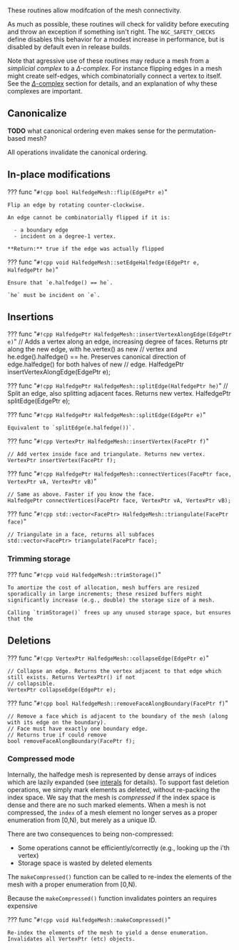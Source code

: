 These routines allow modifcation of the mesh connectivity.

As much as possible, these routines will check for validity before executing and throw an exception if something isn't right. The `NGC_SAFETY_CHECKS` define disables this behavior for a modest increase in performance, but is disabled by default even in release builds.

Note that agressive use of these routines may reduce a mesh from a _simplicial complex_ to a _$\Delta$-complex_. For instance flipping edges in a mesh might create self-edges, which combinatorially connect a vertex to itself. See the [$\Delta$-complex](delta_complex.md) section for details, and an explanation of why these complexes are important.

## Canonicalize

**TODO** what canonical ordering even makes sense for the permutation-based mesh?

All operations invalidate the canonical ordering.

## In-place modifications

??? func "`#!cpp bool HalfedgeMesh::flip(EdgePtr e)`"

    Flip an edge by rotating counter-clockwise. 

    An edge cannot be combinatorially flipped if it is:

      - a boundary edge
      - incident on a degree-1 vertex.

    **Return:** true if the edge was actually flipped 

??? func "`#!cpp void HalfedgeMesh::setEdgeHalfedge(EdgePtr e, HalfedgePtr he)`"

    Ensure that `e.halfedge() == he`.
    
    `he` must be incident on `e`.

## Insertions

??? func "`#!cpp HalfedgePtr HalfedgeMesh::insertVertexAlongEdge(EdgePtr e)`"
    // Adds a vertex along an edge, increasing degree of faces. Returns ptr along the new edge, with he.vertex() as new
    // vertex and he.edge().halfedge() == he. Preserves canonical direction of edge.halfedge() for both halves of new
    // edge.
    HalfedgePtr insertVertexAlongEdge(EdgePtr e);


??? func "`#!cpp HalfedgePtr HalfedgeMesh::splitEdge(HalfedgePtr he)`"
    // Split an edge, also splitting adjacent faces. Returns new vertex.
    HalfedgePtr splitEdge(EdgePtr e);

??? func "`#!cpp HalfedgePtr HalfedgeMesh::splitEdge(EdgePtr e)`"

    Equivalent to `splitEdge(e.halfedge())`.

??? func "`#!cpp VertexPtr HalfedgeMesh::insertVertex(FacePtr f)`"

    // Add vertex inside face and triangulate. Returns new vertex.
    VertexPtr insertVertex(FacePtr f);


??? func "`#!cpp HalfedgePtr HalfedgeMesh::connectVertices(FacePtr face, VertexPtr vA, VertexPtr vB)`"

    // Same as above. Faster if you know the face.
    HalfedgePtr connectVertices(FacePtr face, VertexPtr vA, VertexPtr vB);

??? func "`#!cpp std::vector<FacePtr> HalfedgeMesh::triangulate(FacePtr face)`"

    // Triangulate in a face, returns all subfaces
    std::vector<FacePtr> triangulate(FacePtr face);


### Trimming storage

??? func "`#!cpp void HalfedgeMesh::trimStorage()`"

    To amortize the cost of allocation, mesh buffers are resized sporadically in large increments; these resized buffers might significantly increase (e.g., double) the storage size of a mesh.

    Calling `trimStorage()` frees up any unused storage space, but ensures that the 


## Deletions
  
??? func "`#!cpp VertexPtr HalfedgeMesh::collapseEdge(EdgePtr e)`"

    // Collapse an edge. Returns the vertex adjacent to that edge which still exists. Returns VertexPtr() if not
    // collapsible.
    VertexPtr collapseEdge(EdgePtr e);

??? func "`#!cpp bool HalfedgeMesh::removeFaceAlongBoundary(FacePtr f)`"

    // Remove a face which is adjacent to the boundary of the mesh (along with its edge on the boundary).
    // Face must have exactly one boundary edge.
    // Returns true if could remove
    bool removeFaceAlongBoundary(FacePtr f);


### Compressed mode

Internally, the halfedge mesh is represented by dense arrays of indices which are lazily expanded (see [interals](internals.md) for details). To support fast deletion operations, we simply mark elements as deleted, without re-packing the index space. We say that the mesh is _compressed_ if the index space is dense and there are no such marked elements. When a mesh is not compressed, the `index` of a mesh element no longer serves as a proper enumeration from [0,N), but merely as a unique ID.

There are two consequences to being non-compressed:

  - Some operations cannot be efficiently/correctly (e.g., looking up the i'th vertex)
  - Storage space is wasted by deleted elements

The `makeCompressed()` function can be called to re-index the elements of the mesh with a proper enumeration from [0,N).

Because the `makeCompressed()` function invalidates pointers an requires expensive 

??? func "`#!cpp void HalfedgeMesh::makeCompressed()`"

    Re-index the elements of the mesh to yield a dense enumeration. Invalidates all VertexPtr (etc) objects.

